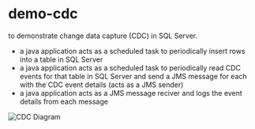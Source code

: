 # demo-cdc

to demonstrate change data capture (CDC) in SQL Server.

* a java application acts as a scheduled task to periodically insert rows into a table in SQL Server
* a java application acts as a scheduled task to periodically read CDC events for that table  in SQL Server and send a JMS message for each with the CDC event details (acts as a JMS sender)
* a java application acts as a JMS message reciver and logs the event details from each message

![CDC Diagram](docs/cdc-diagram.png)

